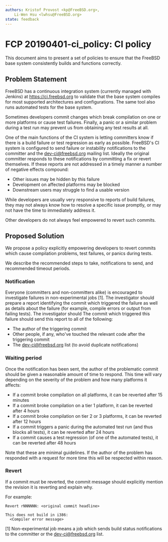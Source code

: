 ```yaml
---
authors: Kristof Provost <kp@FreeBSD.org>,
    Li-Wen Hsu <lwhsu@FreeBSD.org>
state: feedback
---
```


# FCP 20190401-ci_policy: CI policy

This document aims to present a set of policies to ensure that the FreeBSD base system
consistently builds and functions correctly.

## Problem Statement

FreeBSD has a continuous integration system (currently managed with Jenkins) at
https://ci.freebsd.org to validate that the base system compiles for
most supported architectures and configurations.  The same tool also runs
automated tests for the base system.

Sometimes developers commit changes which break compilation on one or more
platforms or cause test failures.  Finally, a panic or a similar problem during
a test run may prevent us from obtaining any test results at all.

One of the main functions of the CI system is letting committers know if there
is a build failure or test regression as early as possible.  FreeBSD's CI
system is configured to send failure or instability notifications to the committer
and the dev-ci@freebsd.org mailing list.  Ideally the original committer responds to
these notifications by committing a fix or revert themselves.  If these
reports are not addressed in a timely manner a number of negative effects
compound:

 - Other issues may be hidden by this failure
 - Development on affected platforms may be blocked
 - Downstream users may struggle to find a usable version

While developers are usually very responsive to reports of build failures, they
may not always know how to resolve a specific issue promptly, or may not have the time to immediately
address it.

Other developers do not always feel empowered to revert such commits.

## Proposed Solution

We propose a policy explicitly empowering developers to revert commits which
cause compilation problems, test failures, or panics during tests.

We describe the recommended steps to take, notifications to send,
and recommended timeout periods.

### Notification

Everyone (committers and non-committers alike) is
encouraged to investigate failures in non-experimental jobs [1].
The investigator should prepare a report identifying the commit which triggered
the failure as well as details about the failure (for example, compile errors or
output from failing tests).  The investigator should
The commit which triggered this failure should send this report to all of the following:

 - The author of the triggering commit
 - Other people, if any, who've touched the relevant code after the triggering
   commit
 - The dev-ci@freebsd.org list (to avoid duplicate notifications)

### Waiting period

Once the notification has been sent, the author of the problematic commit should
be given a reasonable amount of time to respond.
This time will vary depending on the severity of the problem and how many
platforms it affects:

 - If a commit broke compilation on all platforms, it can be reverted after
   15 minutes
 - If a commit broke compilation on a tier 1 platform, it can be reverted after
   4 hours
 - If a commit broke compilation on tier 2 or 3 platforms, it can be reverted
   after 12 hours
 - If a commit triggers a panic during the automated test run (and thus blocks
   all tests), it can be reverted after 24 hours
 - If a commit causes a test regression (of one of the automated tests), it can
   be reverted after 48 hours

Note that these are minimal guidelines. If the author of the problem has
responded with a request for more time this will be respected within reason.

### Revert

If a commit must be reverted, the commit message should
explicitly mention the revision it is reverting and explain why.

For example:

    Revert rNNNNNN: <original commit headline>

    This does not build in i386:
      <Compiler error message>

[1] Non-experimental job means a job which sends build status notifications to
    the committer or the dev-ci@freebsd.org list.
